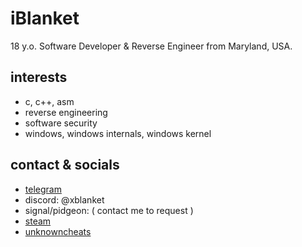 # iBlanket
18 y.o. Software Developer & Reverse Engineer from Maryland, USA.

## interests
- c, c++, asm
- reverse engineering
- software security
- windows, windows internals, windows kernel

## contact & socials
- [telegram](https://t.me/m_pBlanket)
- discord: @xblanket
- signal/pidgeon: ( contact me to request )
- [steam](https://steamcommunity.com/id/ebicblanket/)
- [unknowncheats](https://www.unknowncheats.me/forum/members/2501604.html)


